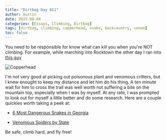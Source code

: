 ```yaml
---
title: "Dirtbag Day 011"
author: Austin
date: 2015-08-04
categories: [Essays, Climbing, Dirtbag]
tags: [dirtbag, climbing, copperhead, snake, backcountry, venom]
toc: false
---
```


You need to be responsible for know what can kill you when you're NOT climbing.  For example, while marching into Rocktown the other day I ran into [this guy](https://instagram.com/p/5-73McwDtW/?taken-by=southeastdirtbag)

![Copperhead](https://scontent.cdninstagram.com/hphotos-xfa1/t51.2885-15/s640x640/sh0.08/e35/11856698_1682268135342966_1782902657_n.jpg)

I'm not very good at picking out poisonous plant and venomous critters, but I knew enought to keep my distance and let him do his thing.  A ten minute wait for him to cross the trail was well worth not suffering a bite on the mountain top, especially when I was by myself. At any rate, I was prompted to look out for myself a little better and do some research.  Here are a couple quickies worth taking a peek at:

* [6 Most Dangerous Snakes in Georgia](http://www.gafollowers.com/6-dangerous-snakes-georgia/)

* [Venomous Spiders by State](http://www.venombyte.com/venom/spiders/venomous_spiders_by_state.asp)

Be safe, climb hard, and fly free!

